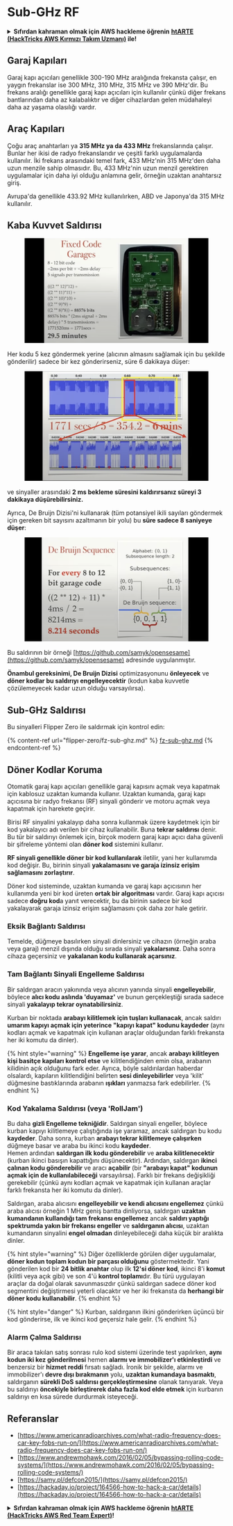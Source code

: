 # Sub-GHz RF

<details>

<summary><strong>Sıfırdan kahraman olmak için AWS hackleme öğrenin</strong> <a href="https://training.hacktricks.xyz/courses/arte"><strong>htARTE (HackTricks AWS Kırmızı Takım Uzmanı)</strong></a><strong> ile!</strong></summary>

HackTricks'ı desteklemenin diğer yolları:

* **Şirketinizi HackTricks'te reklamını görmek istiyorsanız** veya **HackTricks'i PDF olarak indirmek istiyorsanız** [**ABONELİK PLANLARI**](https://github.com/sponsors/carlospolop)'na göz atın!
* [**Resmi PEASS & HackTricks ürünlerini**](https://peass.creator-spring.com) edinin
* [**PEASS Ailesi'ni**](https://opensea.io/collection/the-peass-family) keşfedin, özel [**NFT'lerimiz**](https://opensea.io/collection/the-peass-family) koleksiyonumuz
* **Katılın** 💬 [**Discord grubuna**](https://discord.gg/hRep4RUj7f) veya [**telegram grubuna**](https://t.me/peass) veya bizi **Twitter** 🐦 [**@carlospolopm**](https://twitter.com/hacktricks\_live)** takip edin.**
* **Hacking püf noktalarınızı paylaşarak PR'lar göndererek** [**HackTricks**](https://github.com/carlospolop/hacktricks) ve [**HackTricks Cloud**](https://github.com/carlospolop/hacktricks-cloud) github depolarına katkıda bulunun.

</details>

## Garaj Kapıları

Garaj kapı açıcıları genellikle 300-190 MHz aralığında frekansta çalışır, en yaygın frekanslar ise 300 MHz, 310 MHz, 315 MHz ve 390 MHz'dir. Bu frekans aralığı genellikle garaj kapı açıcıları için kullanılır çünkü diğer frekans bantlarından daha az kalabalıktır ve diğer cihazlardan gelen müdahaleyi daha az yaşama olasılığı vardır.

## Araç Kapıları

Çoğu araç anahtarları ya **315 MHz ya da 433 MHz** frekanslarında çalışır. Bunlar her ikisi de radyo frekanslarıdır ve çeşitli farklı uygulamalarda kullanılır. İki frekans arasındaki temel fark, 433 MHz'nin 315 MHz'den daha uzun menzile sahip olmasıdır. Bu, 433 MHz'nin uzun menzil gerektiren uygulamalar için daha iyi olduğu anlamına gelir, örneğin uzaktan anahtarsız giriş.

Avrupa'da genellikle 433.92 MHz kullanılırken, ABD ve Japonya'da 315 MHz kullanılır.

## **Kaba Kuvvet Saldırısı**

<figure><img src="../../.gitbook/assets/image (1084).png" alt=""><figcaption></figcaption></figure>

Her kodu 5 kez göndermek yerine (alıcının almasını sağlamak için bu şekilde gönderilir) sadece bir kez gönderirseniz, süre 6 dakikaya düşer:

<figure><img src="../../.gitbook/assets/image (622).png" alt=""><figcaption></figcaption></figure>

ve sinyaller arasındaki **2 ms bekleme süresini kaldırırsanız süreyi 3 dakikaya düşürebilirsiniz.**

Ayrıca, De Bruijn Dizisi'ni kullanarak (tüm potansiyel ikili sayıları göndermek için gereken bit sayısını azaltmanın bir yolu) bu **süre sadece 8 saniyeye düşer**:

<figure><img src="../../.gitbook/assets/image (583).png" alt=""><figcaption></figcaption></figure>

Bu saldırının bir örneği [https://github.com/samyk/opensesame](https://github.com/samyk/opensesame) adresinde uygulanmıştır.

**Önambul gereksinimi, De Bruijn Dizisi** optimizasyonunu **önleyecek** ve **döner kodlar bu saldırıyı engelleyecektir** (kodun kaba kuvvetle çözülemeyecek kadar uzun olduğu varsayılırsa).

## Sub-GHz Saldırısı

Bu sinyalleri Flipper Zero ile saldırmak için kontrol edin:

{% content-ref url="flipper-zero/fz-sub-ghz.md" %}
[fz-sub-ghz.md](flipper-zero/fz-sub-ghz.md)
{% endcontent-ref %}

## Döner Kodlar Koruma

Otomatik garaj kapı açıcıları genellikle garaj kapısını açmak veya kapatmak için kablosuz uzaktan kumanda kullanır. Uzaktan kumanda, garaj kapı açıcısına bir radyo frekansı (RF) sinyali gönderir ve motoru açmak veya kapatmak için harekete geçirir.

Birisi RF sinyalini yakalayıp daha sonra kullanmak üzere kaydetmek için bir kod yakalayıcı adı verilen bir cihaz kullanabilir. Buna **tekrar saldırısı** denir. Bu tür bir saldırıyı önlemek için, birçok modern garaj kapı açıcı daha güvenli bir şifreleme yöntemi olan **döner kod** sistemini kullanır.

**RF sinyali genellikle döner bir kod kullanılarak** iletilir, yani her kullanımda kod değişir. Bu, birinin sinyali **yakalamasını ve garaja izinsiz erişim sağlamasını zorlaştırır**.

Döner kod sisteminde, uzaktan kumanda ve garaj kapı açıcısının her kullanımda yeni bir kod üreten **ortak bir algoritması** vardır. Garaj kapı açıcısı sadece **doğru kod**a yanıt verecektir, bu da birinin sadece bir kod yakalayarak garaja izinsiz erişim sağlamasını çok daha zor hale getirir.

### **Eksik Bağlantı Saldırısı**

Temelde, düğmeye basılırken sinyali dinlersiniz ve cihazın (örneğin araba veya garaj) menzil dışında olduğu sırada sinyali **yakalarsınız**. Daha sonra cihaza geçersiniz ve **yakalanan kodu kullanarak açarsınız**.

### Tam Bağlantı Sinyali Engelleme Saldırısı

Bir saldırgan aracın yakınında veya alıcının yanında sinyali **engelleyebilir**, böylece **alıcı kodu aslında 'duyamaz'** ve bunun gerçekleştiği sırada sadece sinyali **yakalayıp tekrar oynatabilirsiniz**.

Kurban bir noktada **arabayı kilitlemek için tuşları kullanacak**, ancak saldırı **umarım kapıyı açmak için yeterince "kapıyı kapat" kodunu kaydeder** (aynı kodları açmak ve kapatmak için kullanan araçlar olduğundan farklı frekansta her iki komutu da dinler).

{% hint style="warning" %}
**Engelleme işe yarar**, ancak **arabayı kilitleyen kişi basitçe kapıları kontrol etse** ve kilitlendiğinden emin olsa, arabanın kilidinin açık olduğunu fark eder. Ayrıca, böyle saldırılardan haberdar olsalardı, kapıların kilitlendiğini belirten **sesi dinleyebilirler** veya 'kilit' düğmesine bastıklarında arabanın **ışıkları** yanmazsa fark edebilirler.
{% endhint %}

### **Kod Yakalama Saldırısı (veya 'RollJam')**

Bu daha **gizli Engelleme tekniğidir**. Saldırgan sinyali engeller, böylece kurban kapıyı kilitlemeye çalıştığında işe yaramaz, ancak saldırgan bu kodu **kaydeder**. Daha sonra, kurban **arabayı tekrar kilitlemeye çalışırken** düğmeye basar ve araba bu ikinci kodu **kaydeder**.\
Hemen ardından **saldırgan ilk kodu gönderebilir** ve **araba kilitlenecektir** (kurban ikinci basışın kapattığını düşünecektir). Ardından, saldırgan **ikinci çalınan kodu gönderebilir** ve aracı **açabilir** (bir **"arabayı kapat" kodunun açmak için de kullanılabileceği** varsayılırsa). Farklı bir frekans değişikliği gerekebilir (çünkü aynı kodları açmak ve kapatmak için kullanan araçlar farklı frekansta her iki komutu da dinler).

Saldırgan, araba alıcısını **engelleyebilir ve kendi alıcısını engellemez** çünkü araba alıcısı örneğin 1 MHz geniş bantta dinliyorsa, saldırgan **uzaktan kumandanın kullandığı tam frekansı engellemez** ancak **saldırı yaptığı spektrumda yakın bir frekansı engeller** ve **saldırganın alıcısı**, uzaktan kumandanın sinyalini **engel olmadan** dinleyebileceği daha küçük bir aralıkta dinler.

{% hint style="warning" %}
Diğer özelliklerde görülen diğer uygulamalar, **döner kodun toplam kodun bir parçası olduğunu** göstermektedir. Yani gönderilen kod bir **24 bitlik anahtar** olup ilk **12'si döner kod**, ikinci 8'i **komut** (kilitli veya açık gibi) ve son 4'ü **kontrol toplamı**dır. Bu türü uygulayan araçlar da doğal olarak savunmasızdır çünkü saldırgan sadece döner kod segmentini değiştirmesi yeterli olacaktır ve her iki frekansta da **herhangi bir döner kodu kullanabilir**.
{% endhint %}

{% hint style="danger" %}
Kurban, saldırganın ilkini gönderirken üçüncü bir kod gönderirse, ilk ve ikinci kod geçersiz hale gelir.
{% endhint %}
### Alarm Çalma Saldırısı

Bir araca takılan satış sonrası rulo kod sistemi üzerinde test yapılırken, **aynı kodun iki kez gönderilmesi** hemen **alarmı ve immobilizer'ı etkinleştirdi** ve benzersiz bir **hizmet reddi** fırsatı sağladı. İronik bir şekilde, alarmı ve immobilizer'ı **devre dışı bırakmanın** yolu, **uzaktan kumandaya basmaktı**, saldırganın **sürekli DoS saldırısı gerçekleştirmesine** olanak tanıyarak. Veya bu saldırıyı **öncekiyle birleştirerek daha fazla kod elde etmek** için kurbanın saldırıyı en kısa sürede durdurmak isteyeceği.

## Referanslar

* [https://www.americanradioarchives.com/what-radio-frequency-does-car-key-fobs-run-on/](https://www.americanradioarchives.com/what-radio-frequency-does-car-key-fobs-run-on/)
* [https://www.andrewmohawk.com/2016/02/05/bypassing-rolling-code-systems/](https://www.andrewmohawk.com/2016/02/05/bypassing-rolling-code-systems/)
* [https://samy.pl/defcon2015/](https://samy.pl/defcon2015/)
* [https://hackaday.io/project/164566-how-to-hack-a-car/details](https://hackaday.io/project/164566-how-to-hack-a-car/details)

<details>

<summary><strong>Sıfırdan kahraman olmak için AWS hackleme öğrenin</strong> <a href="https://training.hacktricks.xyz/courses/arte"><strong>htARTE (HackTricks AWS Red Team Expert)</strong></a><strong>!</strong></summary>

HackTricks'ı desteklemenin diğer yolları:

* **Şirketinizi HackTricks'te reklamınızı görmek istiyorsanız** veya **HackTricks'i PDF olarak indirmek istiyorsanız** [**ABONELİK PLANLARI**]'na(https://github.com/sponsors/carlospolop) göz atın!
* [**Resmi PEASS & HackTricks ürünlerini**](https://peass.creator-spring.com) edinin
* [**The PEASS Family**](https://opensea.io/collection/the-peass-family) koleksiyonumuzu keşfedin, özel [**NFT'lerimiz**](https://opensea.io/collection/the-peass-family)
* **💬 [**Discord grubuna**](https://discord.gg/hRep4RUj7f) veya [**telegram grubuna**](https://t.me/peass) katılın veya bizi **Twitter** 🐦 [**@carlospolopm**](https://twitter.com/hacktricks\_live)** takip edin.**
* **Hacking püf noktalarınızı paylaşarak PR'lar göndererek** [**HackTricks**](https://github.com/carlospolop/hacktricks) ve [**HackTricks Cloud**](https://github.com/carlospolop/hacktricks-cloud) github depolarına katkıda bulunun.

</details>
